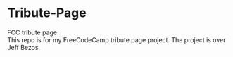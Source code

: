 # Tribute-Page
FCC tribute page</br>
This repo is for my FreeCodeCamp tribute page project. The project is over Jeff Bezos.
